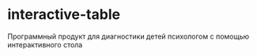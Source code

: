 # interactive-table
Программный продукт для диагностики детей психологом с помощью интерактивного стола
